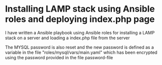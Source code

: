 # Installing LAMP stack using Ansible roles and deploying index.php page

I have written a Ansible playbook using Ansible roles for installing a LAMP stack on a server and loading a index.php file from the server

The MYSQL password is also reset and the new password is defined as a variable in the file "roles/mysql/vars/main.yaml" which has been encrypted using the password provided in the file password-file
